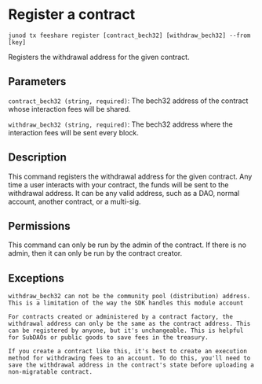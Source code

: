 # Register a contract

`junod tx feeshare register [contract_bech32] [withdraw_bech32] --from [key]`

Registers the withdrawal address for the given contract.

## Parameters

`contract_bech32 (string, required)`: The bech32 address of the contract whose interaction fees will be shared.

`withdraw_bech32 (string, required)`: The bech32 address where the interaction fees will be sent every block.

## Description

This command registers the withdrawal address for the given contract. Any time a user interacts with your contract, the funds will be sent to the withdrawal address. It can be any valid address, such as a DAO, normal account, another contract, or a multi-sig.

## Permissions

This command can only be run by the admin of the contract. If there is no admin, then it can only be run by the contract creator.

## Exceptions

```text
withdraw_bech32 can not be the community pool (distribution) address. This is a limitation of the way the SDK handles this module account
```

```text
For contracts created or administered by a contract factory, the withdrawal address can only be the same as the contract address. This can be registered by anyone, but it's unchangeable. This is helpful for SubDAOs or public goods to save fees in the treasury.

If you create a contract like this, it's best to create an execution method for withdrawing fees to an account. To do this, you'll need to save the withdrawal address in the contract's state before uploading a non-migratable contract.
```
